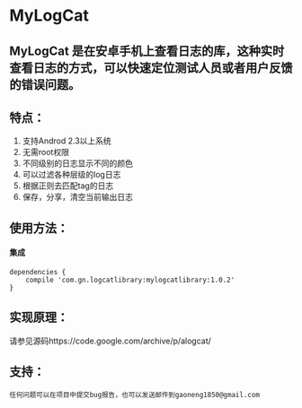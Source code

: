 MyLogCat
======

MyLogCat 是在安卓手机上查看日志的库，这种实时查看日志的方式，可以快速定位测试人员或者用户反馈的错误问题。
-------
    
## 特点：
  1. 支持Androd 2.3以上系统
  2. 无需root权限
  3. 不同级别的日志显示不同的颜色
  4. 可以过滤各种层级的log日志
  5. 根据正则去匹配tag的日志
  6. 保存，分享，清空当前输出日志
    
## 使用方法：

#### 集成

```
dependencies {
    compile 'com.gn.logcatlibrary:mylogcatlibrary:1.0.2'
}
```


## 实现原理：
    
 请参见源码https://code.google.com/archive/p/alogcat/


## 支持：
	任何问题可以在项目中提交bug报告，也可以发送邮件到gaoneng1850@gmail.com
	
